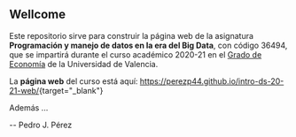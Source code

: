 
<!-- README.md is generated from README.Rmd. Please edit that file -->

<!-- badges: start -->

<!-- badges: end -->

## Wellcome

Este repositorio sirve para construir la página web de la asignatura **Programación y manejo de datos en la era del Big Data**, con código 36494, que se impartirá durante el curso académico 2020-21 en el [Grado de Economía](https://www.uv.es/uvweb/universidad/es/estudios-grado/oferta-grados/oferta-grados/grado-economia-1285846094474/Titulacio.html?id=1285847455792) de la Universidad de Valencia.

La **página web** del curso está aquí: <https://perezp44.github.io/intro-ds-20-21-web/>{target="_blank"}

Además ...

-- Pedro J. Pérez

